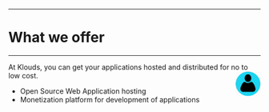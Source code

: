 ___
# What we offer
___

At Klouds, you can get your applications hosted and distributed for no to low cost.
<img src="../../../images/login.png" style="position:relative;float:right;height:50px;">
</img>


* Open Source Web Application hosting
* Monetization platform for development of applications



[logo]: ../../images/login.png
